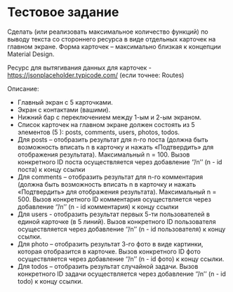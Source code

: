 # Тестовое задание
Сделать (или реализовать максимальное количество функций) по выводу текста со стороннего ресурса в виде отдельных карточек на главном экране. Форма карточек – максимально близкая к концепции Material Design.

Ресурс для вытягивания данных для карточек - https://jsonplaceholder.typicode.com/ (если точнее: Routes)

Описание:
- Главный экран с 5 карточками.
- Экран с контактами (вашими).
- Нижний бар с переключением между 1-ым и 2-ым экраном.
- Список карточек на главном экране должен состоять из 5 элементов (5 ): posts, comments, users, photos, todos.
- Для posts – отобразить результат для n-го поста (должна быть возможность вписать n в карточку и нажать «Подтвердить» для отображения результата). Максимальный n = 100. Вызов конкретного ID поста осуществляется через добавление ‘’/n’’ (n - id поста) к концу ссылки
- Для comments – отобразить результат для n-го комментария (должна быть возможность вписать n в карточку и нажать «Подтвердить» для отображения результата). Максимальный n = 500. Вызов конкретного ID комментария осуществляется через добавление ‘’/n’’ (n - id комментария) к концу ссылки
- Для users - отобразить результат первых 5-ти пользователей в единой карточке (в 5 линий). Вызов конкретного ID пользователя осуществляется через добавление ‘’/n’’ (n - id пользователя) к концу ссылки.
- Для photo – отобразить результат 3-го фото в виде картинки, которая отобразится в карточке. Вызов конкретного ID фото осуществляется через добавление ‘’/n’’ (n - id фото) к концу ссылки.
- Для todos – отобразить результат случайной задачи. Вызов конкретного ID задачи осуществляется через добавление ‘’/n’’ (n - id todo) к концу ссылки.

